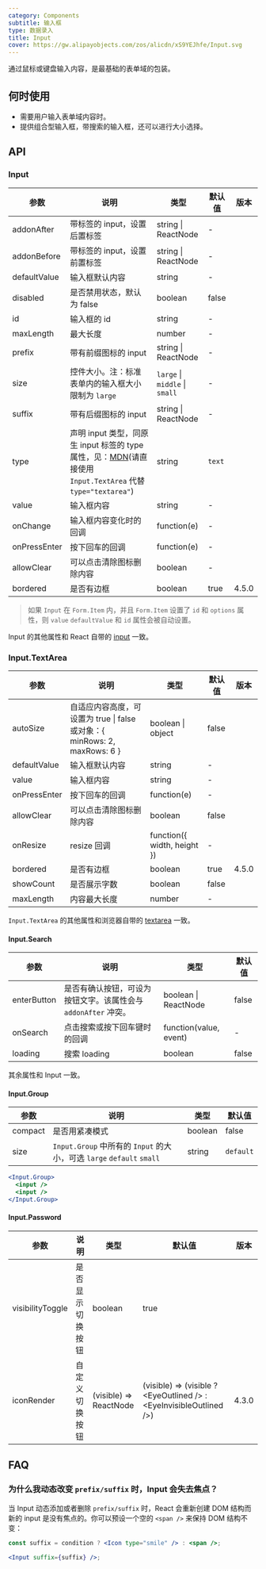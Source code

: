 ```yaml
---
category: Components
subtitle: 输入框
type: 数据录入
title: Input
cover: https://gw.alipayobjects.com/zos/alicdn/xS9YEJhfe/Input.svg
---
```


通过鼠标或键盘输入内容，是最基础的表单域的包装。

## 何时使用

- 需要用户输入表单域内容时。
- 提供组合型输入框，带搜索的输入框，还可以进行大小选择。

## API

### Input

| 参数 | 说明 | 类型 | 默认值 | 版本 |
| --- | --- | --- | --- | --- |
| addonAfter | 带标签的 input，设置后置标签 | string \| ReactNode | - |  |
| addonBefore | 带标签的 input，设置前置标签 | string \| ReactNode | - |  |
| defaultValue | 输入框默认内容 | string | - |  |
| disabled | 是否禁用状态，默认为 false | boolean | false |  |
| id | 输入框的 id | string | - |  |
| maxLength | 最大长度 | number | - |  |
| prefix | 带有前缀图标的 input | string \| ReactNode | - |  |
| size | 控件大小。注：标准表单内的输入框大小限制为 `large` | `large` \| `middle` \| `small` | - |  |
| suffix | 带有后缀图标的 input | string \| ReactNode | - |  |
| type | 声明 input 类型，同原生 input 标签的 type 属性，见：[MDN](https://developer.mozilla.org/zh-CN/docs/Web/HTML/Element/input#属性)(请直接使用 `Input.TextArea` 代替 `type="textarea"`) | string | `text` |  |
| value | 输入框内容 | string | - |  |
| onChange | 输入框内容变化时的回调 | function(e) | - |  |
| onPressEnter | 按下回车的回调 | function(e) | - |  |
| allowClear | 可以点击清除图标删除内容 | boolean | - |  |
| bordered | 是否有边框 | boolean | true | 4.5.0 |

> 如果 `Input` 在 `Form.Item` 内，并且 `Form.Item` 设置了 `id` 和 `options` 属性，则 `value` `defaultValue` 和 `id` 属性会被自动设置。

Input 的其他属性和 React 自带的 [input](https://facebook.github.io/react/docs/events.html#supported-events) 一致。

### Input.TextArea

| 参数 | 说明 | 类型 | 默认值 | 版本 |
| --- | --- | --- | --- | --- |
| autoSize | 自适应内容高度，可设置为 true \| false 或对象：{ minRows: 2, maxRows: 6 } | boolean \| object | false |  |
| defaultValue | 输入框默认内容 | string | - |  |
| value | 输入框内容 | string | - |  |
| onPressEnter | 按下回车的回调 | function(e) | - |  |
| allowClear | 可以点击清除图标删除内容 | boolean | false |  |
| onResize | resize 回调 | function({ width, height }) | - |  |
| bordered | 是否有边框 | boolean | true | 4.5.0 |
| showCount | 是否展示字数 | boolean | false |  |
| maxLength | 内容最大长度 | number | - |  |

`Input.TextArea` 的其他属性和浏览器自带的 [textarea](https://developer.mozilla.org/en-US/docs/Web/HTML/Element/textarea) 一致。

#### Input.Search

| 参数 | 说明 | 类型 | 默认值 |
| --- | --- | --- | --- |
| enterButton | 是否有确认按钮，可设为按钮文字。该属性会与 `addonAfter` 冲突。 | boolean \| ReactNode | false |
| onSearch | 点击搜索或按下回车键时的回调 | function(value, event) | - |
| loading | 搜索 loading | boolean | false |

其余属性和 Input 一致。

#### Input.Group

| 参数 | 说明 | 类型 | 默认值 |
| --- | --- | --- | --- |
| compact | 是否用紧凑模式 | boolean | false |
| size | `Input.Group` 中所有的 `Input` 的大小，可选 `large` `default` `small` | string | `default` |

```jsx
<Input.Group>
  <input />
  <input />
</Input.Group>
```

#### Input.Password

| 参数 | 说明 | 类型 | 默认值 | 版本 |
| --- | --- | --- | --- | --- |
| visibilityToggle | 是否显示切换按钮 | boolean | true |  |
| iconRender | 自定义切换按钮 | (visible) => ReactNode | (visible) => (visible ? &lt;EyeOutlined /> : &lt;EyeInvisibleOutlined />) | 4.3.0 |

## FAQ

### 为什么我动态改变 `prefix/suffix` 时，Input 会失去焦点？

当 Input 动态添加或者删除 `prefix/suffix` 时，React 会重新创建 DOM 结构而新的 input 是没有焦点的。你可以预设一个空的 `<span />` 来保持 DOM 结构不变：

```jsx
const suffix = condition ? <Icon type="smile" /> : <span />;

<Input suffix={suffix} />;
```

